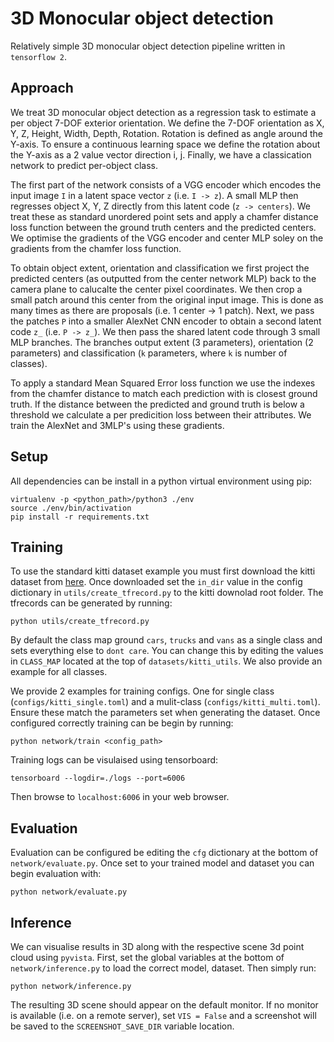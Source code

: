 # 3D Monocular object detection

Relatively simple 3D monocular object detection pipeline written in `tensorflow 2`.

## Approach

We treat 3D monocular object detection as a regression task to estimate a per object 7-DOF exterior orientation. We define the 7-DOF orientation as X, Y, Z, Height, Width, Depth, Rotation. Rotation is defined as angle around the Y-axis. To ensure a continuous learning space we define the rotation about the Y-axis as a 2 value vector direction i, j. Finally, we have a classication network to predict per-object class.

The first part of the network consists of a VGG encoder which encodes the input image `I` in a latent space vector `z` (i.e. `I -> z`). A small MLP then regresses object X, Y, Z directly from this latent code (`z -> centers`). We treat these as standard unordered point sets and apply a chamfer distance loss function between the ground truth centers and the predicted centers. We optimise the gradients of the VGG encoder and center MLP soley on the gradients from the chamfer loss function.

To obtain object extent, orientation and classification we first project the predicted centers (as outputted from the center network MLP) back to the camera plane to calucalte the center pixel coordinates. We then crop a small patch around this center from the original input image. This is done as many times as there are proposals (i.e. 1 center -> 1 patch). Next, we pass the patches `P` into a smaller AlexNet CNN encoder to obtain a second latent code `z_` (i.e. `P -> z_`). We then pass the shared latent code through 3 small MLP branches. The branches output extent (3 parameters), orientation (2 parameters) and classification (`k` parameters, where `k` is number of classes).

To apply a standard Mean Squared Error loss function we use the indexes from the chamfer distance to match each prediction with is closest ground truth. If the distance between the predicted and ground truth is below a threshold we calculate a per predicition loss between their attributes. We train the AlexNet and 3MLP's using these gradients.

## Setup

All dependencies can be install in a python virtual environment using pip:

```
virtualenv -p <python_path>/python3 ./env
source ./env/bin/activation
pip install -r requirements.txt
```

## Training

To use the standard kitti dataset example you must first download the kitti dataset from [here](http://www.cvlibs.net/datasets/kitti/eval_object.php?obj_benchmark=3d). Once downloaded set the `in_dir` value in the config dictionary in `utils/create_tfrecord.py` to the kitti downolad root folder. The tfrecords can be generated by running:

```
python utils/create_tfrecord.py
```

By default the class map ground `cars`, `trucks` and `vans` as a single class and sets everything else to `dont care`. You can change this by editing the values in `CLASS_MAP` located at the top of `datasets/kitti_utils`. We also provide an example for all classes.

We provide 2 examples for training configs. One for single class (`configs/kitti_single.toml`) and a mulit-class (`configs/kitti_multi.toml`). Ensure these match the parameters set when generating the dataset. Once configured correctly training can be begin by running:

```
python network/train <config_path>
```

Training logs can be visulaised using tensorboard:

```
tensorboard --logdir=./logs --port=6006
```

Then browse to `localhost:6006` in your web browser.

## Evaluation

Evaluation can be configured be editing the `cfg` dictionary at the bottom of `network/evaluate.py`. Once set to your trained model and dataset you can begin evaluation with:

```
python network/evaluate.py
```

## Inference

We can visualise results in 3D along with the respective scene 3d point cloud using `pyvista`. First, set the global variables at the bottom of `network/inference.py` to load the correct model, dataset. Then simply run:

```
python network/inference.py
```

The resulting 3D scene should appear on the default monitor. If no monitor is available (i.e. on a remote server), set `VIS = False` and a screenshot will be saved to the `SCREENSHOT_SAVE_DIR` variable location.